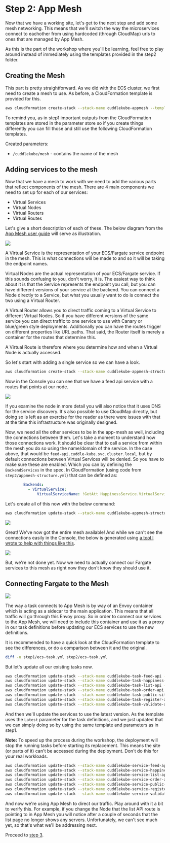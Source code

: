 # Step 2: App Mesh

Now that we have a working site, let's get to the next step and add some mesh networking. This means that we'll switch the way the microservices connect to eachother from using hardcoded (through CloudMap) urls to ones that are managed by App Mesh.

As this is the part of the workshop where you'll be learning, feel free to play around instead of immediately using the templates provided in the step2 folder.

## Creating the Mesh

This part is pretty straightforward. As we did with the ECS cluster, we first need to create a mesh to use. As before, a CloudFormation template is provided for this.

```bash
aws cloudformation create-stack --stack-name cuddlekube-appmesh --template-body file://step2/appmesh.yml --parameters file://step2/appmesh-params.json
```

To remind you, as in step1 important outputs from the CloudFormation templates are stored in the parameter store so if you create things differently you can fill those and still use the following CloudFormation templates.

Created parameters:

 * `/cuddlekube/mesh` - contains the name of the mesh

## Adding services to the mesh

Now that we have a mesh to work with we need to add the various parts that reflect components of the mesh. There are 4 main components we need to set up for each of our services:

* Virtual Services
* Virtual Nodes
* Virtual Routers
* Virtual Routes

Let's give a short description of each of these. The below diagram from the [App Mesh user guide](https://docs.aws.amazon.com/app-mesh/latest/userguide/what-is-app-mesh.html) will serve as illustration.

![](https://docs.aws.amazon.com/app-mesh/latest/userguide/images/simple-app-with-mesh-diagram.png)

A Virtual Service is the representation of your ECS/Fargate service endpoint in the mesh. This is what connections will be made to and so it will be taking the endpoint names.

Virtual Nodes are the actual representation of your ECS/Fargate service. If this sounds confusing to you, don't worry, it is. The easiest way to think about it is that the Service represents the endpoint you call, but you can have different versions of your service at the backend. You can connect a Node directly to a Service, but what you usually want to do is connect the two using a Virtual Router.

A Virtual Router allows you to direct traffic coming to a Virtual Service to different Virtual Nodes. So if you have different versions of the same service you can direct traffic to one service to use with Canary or blue/green style deployments. Additionally you can have the routes trigger on different properties like URL paths. That said, the Router itself is merely a container for the routes that determine this.

A Virtual Route is therefore where you determine how and when a Virtual Node is actually accessed.

So let's start with adding a single service so we can have a look.

```bash
aws cloudformation create-stack --stack-name cuddlekube-appmesh-structure --template-body file://step2/appmesh-structure-feed-only.yml --parameters file://step2/appmesh-structure-params.json
```

Now in the Console you can see that we have a feed api service with a routes that points at our node.

![](img/app-mesh-feed-api.png)

If you examine the node in more detail you will also notice that it uses DNS for the service discovery. It's also possible to use CloudMap directly, but doing so is left as an exercise for the reader as there were issues with that at the time this infrastructure was originally designed.

Now, we need all the other services to be in the app-mesh as well, including the connections between them. Let's take a moment to understand how those connections work. It should be clear that to call a service from within the mesh you do so using the name/domain of the service. In the case above, that would be `feed-api.cuddle-kube.svc.cluster.local`, but by default connections between Virtual Services will be denied. So you have to make sure these are enabled. Which you can by defining the `BackendServices` in the spec. In CloudFormation (using code from `step2/appmesh-structure.yml`) that can be defined as:

```yaml
        Backends:
          - VirtualService:
              VirtualServiceName: !GetAtt HappinessService.VirtualServiceName
```

Let's create all of this now with the below command:

```bash
aws cloudformation update-stack --stack-name cuddlekube-appmesh-structure --template-body file://step2/appmesh-structure.yml --parameters file://step2/appmesh-structure-params.json
```

![](img/app-mesh-all-services.png)

Great! We've now got the entire mesh available! And while we can't see the connections easily in the Console, the below is generated using [a tool I wrote to help with things like this](https://github.com/ArjenSchwarz/awstools).

![](img/app-mesh-connections.png)

But, we're not done yet. Now we need to actually connect our Fargate services to this mesh as right now they don't know they should use it.

## Connecting Fargate to the Mesh

![](img/app-mesh-envoy.png)

The way a task connects to App Mesh is by way of an Envoy container which is acting as a sidecar to the main application. This means that all traffic will go through this Envoy proxy. So in order to connect our services to the App Mesh, we will need to include this container and use it as a proxy in our task definitions before updating our ECS services to use the new definitions.

It is recommended to have a quick look at the CloudFormation template to see the differences, or do a comparison between it and the original.

```bash
diff -u step1/ecs-task.yml step2/ecs-task.yml
```

But let's update all our existing tasks now.

```bash
aws cloudformation update-stack --stack-name cuddlekube-task-feed-api --template-body file://step2/ecs-task.yml --parameters file://step2/ecs-task-feed-api-params.json
aws cloudformation update-stack --stack-name cuddlekube-task-happiness-api --template-body file://step2/ecs-task.yml --parameters file://step2/ecs-task-happiness-api-params.json
aws cloudformation update-stack --stack-name cuddlekube-task-list-api --template-body file://step2/ecs-task.yml --parameters file://step2/ecs-task-list-api-params.json
aws cloudformation update-stack --stack-name cuddlekube-task-order-api --template-body file://step2/ecs-task.yml --parameters file://step2/ecs-task-order-api-params.json
aws cloudformation update-stack --stack-name cuddlekube-task-public-site --template-body file://step2/ecs-task.yml --parameters file://step2/ecs-task-public-site-params.json
aws cloudformation update-stack --stack-name cuddlekube-task-register-api --template-body file://step2/ecs-task.yml --parameters file://step2/ecs-task-register-api-params.json
aws cloudformation update-stack --stack-name cuddlekube-task-validate-api --template-body file://step2/ecs-task.yml --parameters file://step2/ecs-task-validate-api-params.json
```

And then we'll update the services to use the latest version. As the template uses the `Latest` parameter for the task definitions, and we just updated that we can simply doing so by using the same template and parameters as in step1.

**Note:** To speed up the process during the workshop, the deployment will stop the running tasks before starting its replacement. This means the site (or parts of it) can't be accessed during the deployment. Don't do this for your real workloads.

```bash
aws cloudformation update-stack --stack-name cuddlekube-service-feed-api --template-body file://step1/ecs-service.yml --parameters file://step1/ecs-service-feed-api-params.json
aws cloudformation update-stack --stack-name cuddlekube-service-happiness-api --template-body file://step1/ecs-service.yml --parameters file://step1/ecs-service-happiness-api-params.json
aws cloudformation update-stack --stack-name cuddlekube-service-list-api --template-body file://step1/ecs-service.yml --parameters file://step1/ecs-service-list-api-params.json
aws cloudformation update-stack --stack-name cuddlekube-service-order-api --template-body file://step1/ecs-service.yml --parameters file://step1/ecs-service-order-api-params.json
aws cloudformation update-stack --stack-name cuddlekube-service-public-site --template-body file://step1/ecs-service.yml --parameters file://step1/ecs-service-public-site-params.json
aws cloudformation update-stack --stack-name cuddlekube-service-register-api --template-body file://step1/ecs-service.yml --parameters file://step1/ecs-service-register-api-params.json
aws cloudformation update-stack --stack-name cuddlekube-service-validate-api --template-body file://step1/ecs-service.yml --parameters file://step1/ecs-service-validate-api-params.json
```

And now we're using App Mesh to direct our traffic. Play around with it a bit to verify this. For example, if you change the Node that the list API route is pointing to in App Mesh you will notice after a couple of seconds that the list page no longer shows any servers. Unfortunately, we can't see much yet, so that's what we'll be addressing next.

Proceed to [step 3](step3.md).